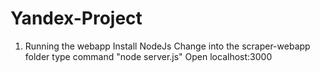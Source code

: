# Yandex-Project
1. Running the webapp
    Install NodeJs
    Change into the scraper-webapp folder
    type command "node server.js"
    Open localhost:3000
    
    
    
